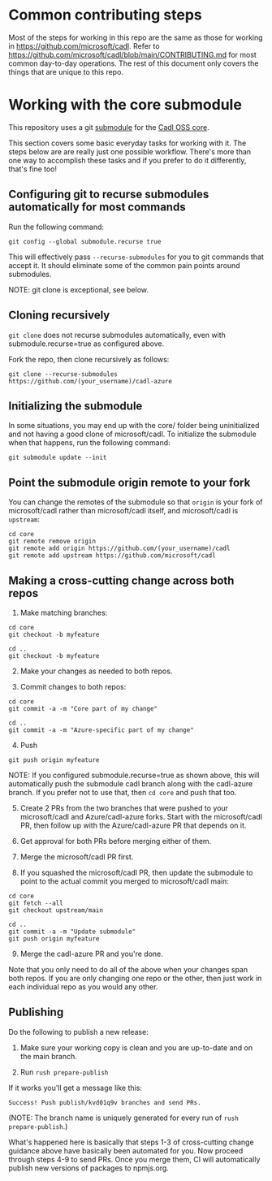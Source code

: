 # Common contributing steps

Most of the steps for working in this repo are the same as those for working
in https://github.com/microsoft/cadl. Refer to
https://github.com/microsoft/cadl/blob/main/CONTRIBUTING.md for most common
day-to-day operations. The rest of this document only covers the things that
are unique to this repo.

# Working with the core submodule

This repository uses a git
[submodule](https://git-scm.com/book/en/v2/Git-Tools-Submodules) for the
[Cadl OSS core](https://github.com/microsoft/cadl).

This section covers some basic everyday tasks for working with it. The steps
below are are really just one possible workflow. There's more than one way
to accomplish these tasks and if you prefer to do it differently, that's
fine too!

## Configuring git to recurse submodules automatically for most commands

Run the following command:

```
git config --global submodule.recurse true
```

This will effectively pass `--recurse-submodules` for you to git commands
that accept it. It should eliminate some of the common pain points around
submodules.

NOTE: git clone is exceptional, see below.

## Cloning recursively

`git clone` does not recurse submodules automatically, even with
submodule.recurse=true as configured above.

Fork the repo, then clone recursively as follows:

```
git clone --recurse-submodules https://github.com/(your_username)/cadl-azure
```

## Initializing the submodule

In some situations, you may end up with the core/ folder being uninitialized
and not having a good clone of microsoft/cadl. To initialize the submodule
when that happens, run the following command:

```
git submodule update --init
```

## Point the submodule origin remote to your fork

You can change the remotes of the submodule so that `origin` is your fork of
microsoft/cadl rather than microsoft/cadl itself, and microsoft/cadl is
`upstream`:

```
cd core
git remote remove origin
git remote add origin https://github.com/(your_username)/cadl
git remote add upstream https://github.com/microsoft/cadl
```

## Making a cross-cutting change across both repos

1. Make matching branches:

```
cd core
git checkout -b myfeature

cd ..
git checkout -b myfeature
```

2. Make your changes as needed to both repos.

3. Commit changes to both repos:

```
cd core
git commit -a -m "Core part of my change"

cd ..
git commit -a -m "Azure-specific part of my change"
```

4. Push

```
git push origin myfeature
```

NOTE: If you configured submodule.recurse=true as shown above, this will
automatically push the submodule cadl branch along with the cadl-azure
branch. If you prefer not to use that, then `cd core` and push that too.

5. Create 2 PRs from the two branches that were pushed to your
   microsoft/cadl and Azure/cadl-azure forks. Start with the microsoft/cadl
   PR, then follow up with the Azure/cadl-azure PR that depends on it.

6. Get approval for both PRs before merging either of them.

7. Merge the microsoft/cadl PR first.

8. If you squashed the microsoft/cadl PR, then update the submodule to point
   to the actual commit you merged to microsoft/cadl main:

```
cd core
git fetch --all
git checkout upstream/main

cd ..
git commit -a -m "Update submodule"
git push origin myfeature
```

9. Merge the cadl-azure PR and you're done.

Note that you only need to do all of the above when your changes span both
repos. If you are only changing one repo or the other, then just work in
each individual repo as you would any other.

## Publishing

Do the following to publish a new release:

1. Make sure your working copy is clean and you are up-to-date and on the
   main branch.

2. Run `rush prepare-publish`

If it works you'll get a message like this:

```
Success! Push publish/kvd01q9v branches and send PRs.
```

(NOTE: The branch name is uniquely generated for every run of `rush prepare-publish`.)

What's happened here is basically that steps 1-3 of cross-cutting change
guidance above have basically been automated for you. Now proceed through
steps 4-9 to send PRs. Once you merge them, CI will automatically publish
new versions of packages to npmjs.org.
